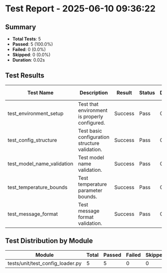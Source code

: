 # Test Report - 2025-06-10 09:36:22

## Summary
- **Total Tests**: 5
- **Passed**: 5 (100.0%)
- **Failed**: 0 (0.0%)
- **Skipped**: 0 (0.0%)
- **Duration**: 0.02s

## Test Results

| Test Name | Description | Result | Status | Duration | Timestamp | Error Message |
|-----------|-------------|--------|--------|----------|-----------|---------------|
| test_environment_setup | Test that environment is properly configured. | Success | Pass | 0.000s | 2025-06-10 09:36:22 |  |
| test_config_structure | Test basic configuration structure validation. | Success | Pass | 0.000s | 2025-06-10 09:36:22 |  |
| test_model_name_validation | Test model name validation. | Success | Pass | 0.000s | 2025-06-10 09:36:22 |  |
| test_temperature_bounds | Test temperature parameter bounds. | Success | Pass | 0.000s | 2025-06-10 09:36:22 |  |
| test_message_format | Test message format validation. | Success | Pass | 0.000s | 2025-06-10 09:36:22 |  |

## Test Distribution by Module

| Module | Total | Passed | Failed | Skipped |
|--------|-------|--------|--------|---------|
| tests/unit/test_config_loader.py | 5 | 5 | 0 | 0 |
